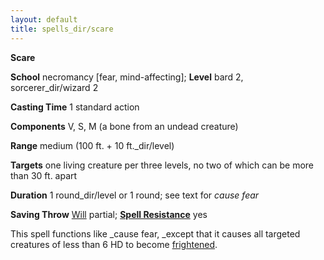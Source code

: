 ```yaml
---
layout: default
title: spells_dir/scare
---
```

 **Scare**

**School** necromancy [fear, mind-affecting]; **Level** bard 2, sorcerer_dir/wizard 2

**Casting Time** 1 standard action

**Components** V, S, M (a bone from an undead creature)

**Range** medium (100 ft. + 10 ft._dir/level)

**Targets** one living creature per three levels, no two of which can be more than 30 ft. apart

**Duration** 1 round_dir/level or 1 round; see text for _cause fear_

**Saving Throw** [Will](../../combat#_will) partial; **[Spell Resistance](../../glossary#_spell-resistance)** yes

This spell functions like _cause fear, _except that it causes all targeted creatures of less than 6 HD to become [frightened](../../glossary#_frightened).


